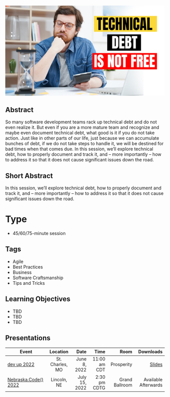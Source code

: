 ![Technical Debt is not Free](Thumbnail.jpg)

## Abstract
So many software development teams rack up technical debt and do not even realize it. But even if you are a more mature team and recognize and maybe even document technical debt, what good is it if you do not take action. Just like in other parts of our life, just because we can accumulate bunches of debt, if we do not take steps to handle it, we will be destined for bad times when that comes due. In this session, we’ll explore technical debt, how to properly document and track it, and – more importantly – how to address it so that it does not cause significant issues down the road.

## Short Abstract
In this session, we’ll explore technical debt, how to properly document and track it, and – more importantly – how to address it so that it does not cause significant issues down the road.

# Type
* 45/60/75-minute session

## Tags
* Agile
* Best Practices
* Business
* Software Craftsmanship
* Tips and Tricks

## Learning Objectives
* TBD
* TBD
* TBD

## Presentations

| Event | Location | Date | Time | Room | Downloads |
|-------|:--------:|-----:|-----:|-----:|----------:|
| [dev up 2022](https://www.devupconf.org/sessions) | St. Charles, MO | June 8, 2022 | 11:00 am CDT | Prosperity | [Slides](Presentations/TechnicalDebitIsNotFree_DevUp.pdf) |
| [Nebraska.Code() 2022](https://nebraskacode.amegala.com/Sessions/1358) | Lincoln, NE | July 15, 2022 | 2:30 pm CDTG | Grand Ballroom | Available Afterwards | 